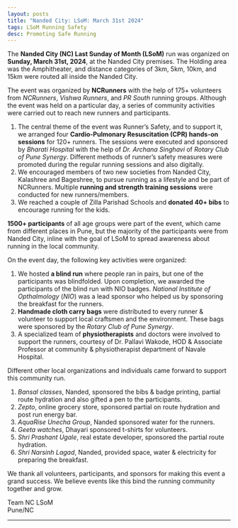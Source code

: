 ```yaml
---
layout: posts
title: "Nanded City: LSoM: March 31st 2024"
tags: LSoM Running Safety
desc: Promoting Safe Running
---
```


The **Nanded City (NC) Last Sunday of Month (LSoM)** run was organized on
**Sunday, March 31st, 2024**, at the Nanded City premises. The Holding area was
the Amphitheater, and distance categories of 3km, 5km, 10km, and 15km were
routed all inside the Nanded City.

The event was organized by **NCRunners** with the help of 175+ volunteers from
*NCRunners*, *Vishwa Runners*, and *PR South* running groups.
Although the event was held on a particular day, a series of community
activities were carried out to reach new runners and participants.

1. The central theme of the event was Runner’s Safety, and to support it, we
   arranged four **Cardio-Pulmonary Resuscitation (CPR) hands-on sessions** for
   120+ runners. The sessions were executed and sponsored by *Bharati Hospital*
   with the help of *Dr. Archana Singhavi* of *Rotary Club of Pune Synergy*.
   Different methods of runner’s safety measures were promoted during the
   regular running sessions and also digitally.
2. We encouraged members of two new societies from Nanded City, Kalashree and
   Bageshree, to pursue running as a lifestyle and be part of NCRunners.
   Multiple **running and strength training sessions** were conducted for new
   runners/members.
3. We reached a couple of Zilla Parishad Schools and **donated 40+ bibs** to
   encourage running for the kids.

**1500+ participants** of all age groups were part of the event, which came from
different places in Pune, but the majority of the participants were from Nanded
City, inline with the goal of LSoM to spread awareness about running in the
local community.

On the event day, the following key activities were organized:
1. We hosted **a blind run** where people ran in pairs, but one of the
   participants was blindfolded. Upon completion, we awarded the participants of
   the blind run with NIO badges. *National Institute of Opthalmology* (*NIO*)
   was a lead sponsor who helped us by sponsoring the breakfast for the runners.
2. **Handmade cloth carry bags** were distributed to every runner & volunteer to
   support local craftsmen and the environment. These bags were sponsored by the
   *Rotary Club of Pune Synergy*.
3. A specialized team of **physiotherapists** and doctors were involved to
   support the runners, courtesy of Dr. Pallavi Wakode, HOD & Associate
   Professor at community & physiotherapist department of Navale Hospital.

Different other local organizations and individuals came forward to support this
community run.

1. *Bansal classes*, Nanded, sponsored the bibs & badge printing, partial route
   hydration and also gifted a pen to the participants.
2. *Zepto*, online grocery store, sponsored partial on route hydration and post
   run energy bar.
3. *AquaRise Unecha Group*, Nanded sponsored water for the runners.
4. *Geeta watches*, Dhayari sponsored t-shirts for volunteers.
5. *Shri Prashant Ugale*, real estate developer, sponsored the partial route hydration.
6. *Shri Narsinh Lagad*, Nanded, provided space, water & electricity for preparing
   the breakfast.

We thank all volunteers, participants, and sponsors for making this event a
grand success. We believe events like this bind the running community together
and grow.

Team NC LSoM  
Pune/NC

---
